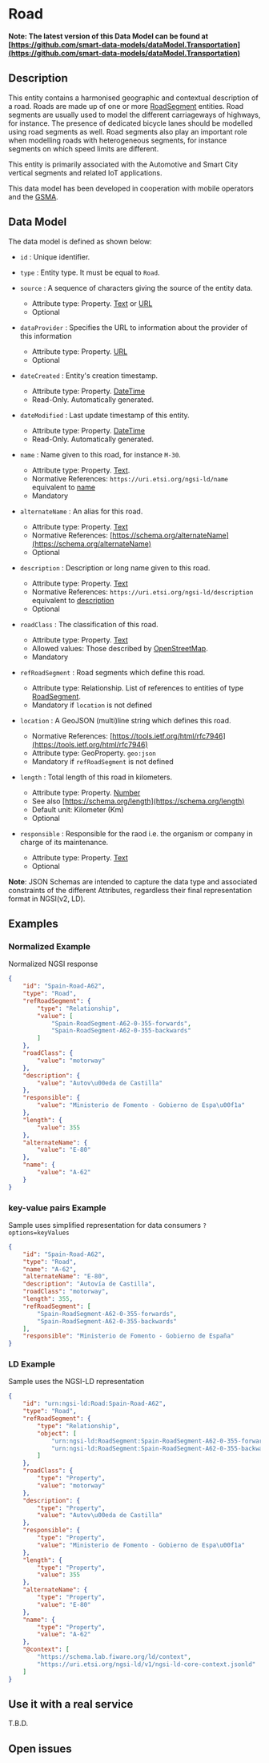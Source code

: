 # Road

**Note: The latest version of this Data Model can be found at
[https://github.com/smart-data-models/dataModel.Transportation](https://github.com/smart-data-models/dataModel.Transportation)**

## Description

This entity contains a harmonised geographic and contextual description of a
road. Roads are made up of one or more
[RoadSegment](../../RoadSegment/doc/spec.md) entities. Road segments are usually
used to model the different carriageways of highways, for instance. The presence
of dedicated bicycle lanes should be modelled using road segments as well. Road
segments also play an important role when modelling roads with heterogeneous
segments, for instance segments on which speed limits are different.

This entity is primarily associated with the Automotive and Smart City vertical
segments and related IoT applications.

This data model has been developed in cooperation with mobile operators and the
[GSMA](https://www.gsma.com/iot/iot-big-data/).

## Data Model

The data model is defined as shown below:

-   `id` : Unique identifier.

-   `type` : Entity type. It must be equal to `Road`.

-   `source` : A sequence of characters giving the source of the entity data.

    -   Attribute type: Property. [Text](https://schema.org/Text) or
        [URL](https://schema.org/URL)
    -   Optional

-   `dataProvider` : Specifies the URL to information about the provider of this
    information

    -   Attribute type: Property. [URL](https://schema.org/URL)
    -   Optional

-   `dateCreated` : Entity's creation timestamp.

    -   Attribute type: Property. [DateTime](https://schema.org/DateTime)
    -   Read-Only. Automatically generated.

-   `dateModified` : Last update timestamp of this entity.

    -   Attribute type: Property. [DateTime](https://schema.org/DateTime)
    -   Read-Only. Automatically generated.

-   `name` : Name given to this road, for instance `M-30`.

    -   Attribute type: Property. [Text](https://schema.org/Text).
    -   Normative References: `https://uri.etsi.org/ngsi-ld/name` equivalent to
        [name](https://schema.org/name)
    -   Mandatory

-   `alternateName` : An alias for this road.

    -   Attribute type: Property. [Text](https://schema.org/Text)
    -   Normative References:
        [https://schema.org/alternateName](https://schema.org/alternateName)
    -   Optional

-   `description` : Description or long name given to this road.

    -   Attribute type: Property. [Text](https://schema.org/Text)
    -   Normative References: `https://uri.etsi.org/ngsi-ld/description`
        equivalent to [description](https://schema.org/description)
    -   Optional

-   `roadClass` : The classification of this road.

    -   Attribute type: Property. [Text](https://schema.org/Text)
    -   Allowed values: Those described by
        [OpenStreetMap](http://wiki.openstreetmap.org/wiki/Key:highway).
    -   Mandatory

-   `refRoadSegment` : Road segments which define this road.

    -   Attribute type: Relationship. List of references to entities of type
        [RoadSegment](../../RoadSegment/doc/spec.md).
    -   Mandatory if `location` is not defined

-   `location` : A GeoJSON (multi)line string which defines this road.

    -   Normative References:
        [https://tools.ietf.org/html/rfc7946](https://tools.ietf.org/html/rfc7946)
    -   Attribute type: GeoProperty. `geo:json`
    -   Mandatory if `refRoadSegment` is not defined

-   `length` : Total length of this road in kilometers.

    -   Attribute type: Property. [Number](https://schema.org/Number)
    -   See also [https://schema.org/length](https://schema.org/length)
    -   Default unit: Kilometer (Km)
    -   Optional

-   `responsible` : Responsible for the raod i.e. the organism or company in
    charge of its maintenance.
    -   Attribute type: Property. [Text](https://schema.org/Text)
    -   Optional

**Note**: JSON Schemas are intended to capture the data type and associated
constraints of the different Attributes, regardless their final representation
format in NGSI(v2, LD).

## Examples

### Normalized Example

Normalized NGSI response

```json
{
    "id": "Spain-Road-A62",
    "type": "Road",
    "refRoadSegment": {
        "type": "Relationship",
        "value": [
            "Spain-RoadSegment-A62-0-355-forwards",
            "Spain-RoadSegment-A62-0-355-backwards"
        ]
    },
    "roadClass": {
        "value": "motorway"
    },
    "description": {
        "value": "Autov\u00eda de Castilla"
    },
    "responsible": {
        "value": "Ministerio de Fomento - Gobierno de Espa\u00f1a"
    },
    "length": {
        "value": 355
    },
    "alternateName": {
        "value": "E-80"
    },
    "name": {
        "value": "A-62"
    }
}
```

### key-value pairs Example

Sample uses simplified representation for data consumers `?options=keyValues`

```json
{
    "id": "Spain-Road-A62",
    "type": "Road",
    "name": "A-62",
    "alternateName": "E-80",
    "description": "Autovía de Castilla",
    "roadClass": "motorway",
    "length": 355,
    "refRoadSegment": [
        "Spain-RoadSegment-A62-0-355-forwards",
        "Spain-RoadSegment-A62-0-355-backwards"
    ],
    "responsible": "Ministerio de Fomento - Gobierno de España"
}
```

### LD Example

Sample uses the NGSI-LD representation

```json
{
    "id": "urn:ngsi-ld:Road:Spain-Road-A62",
    "type": "Road",
    "refRoadSegment": {
        "type": "Relationship",
        "object": [
            "urn:ngsi-ld:RoadSegment:Spain-RoadSegment-A62-0-355-forwards",
            "urn:ngsi-ld:RoadSegment:Spain-RoadSegment-A62-0-355-backwards"
        ]
    },
    "roadClass": {
        "type": "Property",
        "value": "motorway"
    },
    "description": {
        "type": "Property",
        "value": "Autov\u00eda de Castilla"
    },
    "responsible": {
        "type": "Property",
        "value": "Ministerio de Fomento - Gobierno de Espa\u00f1a"
    },
    "length": {
        "type": "Property",
        "value": 355
    },
    "alternateName": {
        "type": "Property",
        "value": "E-80"
    },
    "name": {
        "type": "Property",
        "value": "A-62"
    },
    "@context": [
        "https://schema.lab.fiware.org/ld/context",
        "https://uri.etsi.org/ngsi-ld/v1/ngsi-ld-core-context.jsonld"
    ]
}
```

## Use it with a real service

T.B.D.

## Open issues
